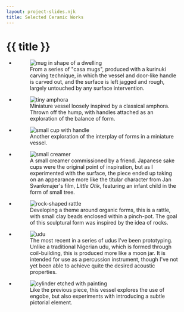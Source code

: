 ```yaml
---
layout: project-slides.njk
title: Selected Ceramic Works
---
```

# {{ title }}

<section class="splide" aria-label="Splide Basic HTML Example">
  <div class="splide__track">
		<ul class="splide__list">
			<li class="splide__slide">
        <figure class="splide__slide">
          <img src="https://reubenson-portfolio.s3.us-east-1.amazonaws.com/assets/ceramics_casa-mug.jpg" alt="mug in shape of a dwelling">
          <figcaption>
            From a series of "casa mugs", produced with a kurinuki carving technique, in which the vessel and door-like handle is carved out, and the surface is left jagged and rough, largely untouched by any surface intervention.
          </figcaption>
        </figure>
      </li>
			<li class="splide__slide">
        <figure>
          <img src="https://reubenson-portfolio.s3.us-east-1.amazonaws.com/assets/ceramics_tiny-amphora.jpg" alt="tiny amphora">
          <figcaption>
            Miniature vessel loosely inspired by a classical amphora. Thrown off the hump, with handles attached as an exploration of the balance of form.
          </figcaption>
        </figure>
      </li>
      <li class="splide__slide">
        <figure>
          <img src="https://reubenson-portfolio.s3.us-east-1.amazonaws.com/assets/ceramics_tiny-cup.jpg" alt="small cup with handle">
          <figcaption>
            Another exploration of the interplay of forms in a miniature vessel.
          </figcaption>
        </figure>
      </li>
	    <li class="splide__slide">
        <figure>
          <img src="https://reubenson-portfolio.s3.us-east-1.amazonaws.com/assets/ceramics_small-creamer.jpg" alt="small creamer">
          <figcaption>
            A small creamer commissioned by a friend. Japanese sake cups were the original point of inspiration, but as I experimented with the surface, the piece ended up taking on an appearance more like the titular character from Jan Svankmajer's film, <em>Little Otik</em>, featuring an infant child in the form of small tree.
          </figcaption>
        </figure>
      </li>
      <li class="splide__slide">
        <figure>
          <img src="https://reubenson-portfolio.s3.us-east-1.amazonaws.com/assets/ceramics_rock-rattle.jpg" alt="rock-shaped rattle">
          <figcaption>
            Developing a theme around organic forms, this is a rattle, with small clay beads enclosed within a pinch-pot. The goal of this sculptural form was inspired by the idea of rocks.
          </figcaption>
        </figure>
      </li>
      <li class="splide__slide">
        <figure>
          <img src="https://reubenson-portfolio.s3.us-east-1.amazonaws.com/assets/ceramics_udu_1b.jpg" alt="udu">
          <figcaption>
            The most recent in a series of udus I've been prototyping. Unlike a traditional Nigerian udu, which is formed through coil-building, this is produced more like a moon jar. It is intended for use as a percussion instrument, though I've not yet been able to achieve quite the desired acoustic properties.
          </figcaption>
        </figure>
      </li>
      <li class="splide__slide">
        <figure>
          <img src="https://reubenson-portfolio.s3.us-east-1.amazonaws.com/assets/ceramics_cylinder-painting.jpg" alt="cylinder etched with painting">
          <figcaption>
            Like the previous piece, this vessel explores the use of engobe, but also experiments with introducing a subtle pictorial element.
          </figcaption>
        </figure>
      </li>
		</ul>
  </div>
</section>

<!-- Insert Balthasar -->

<!-- Insert Udu -->

<!-- Insert Spoon -->

<!-- Insert Rock Rattle -->

<!-- Insert Small Creamer -->

<!-- Insert Cup -->

<!-- Insert Rock breast vase -->

<!-- Insert Small Sweden bud vase -->